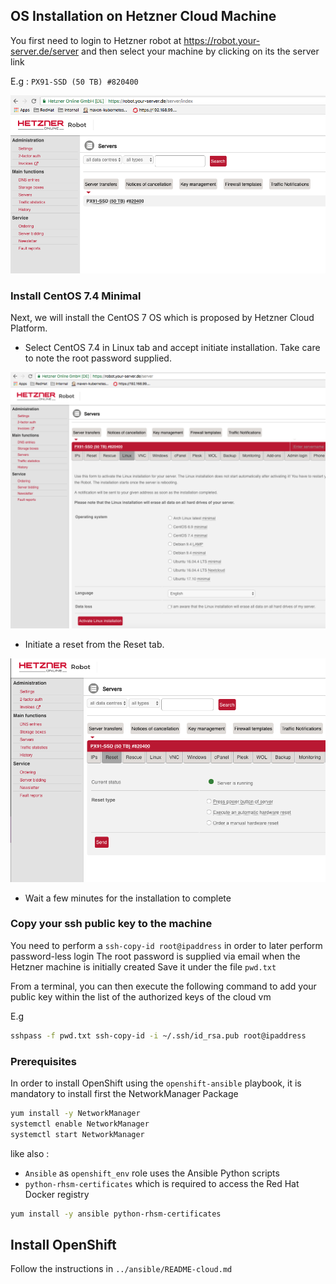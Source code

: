 ## OS Installation on Hetzner Cloud Machine

You first need to login to Hetzner robot
at https://robot.your-server.de/server and then select your machine by clicking on its the server link

E.g : `PX91-SSD (50 TB) #820400`

![Hetzner](hetzner-server.png) 

### Install CentOS 7.4 Minimal

Next, we will install the CentOS 7 OS which is proposed by Hetzner Cloud Platform.

* Select CentOS 7.4 in Linux tab and accept initiate installation. Take care to note the root password supplied.

![Linux installation](linux-installation.png)

* Initiate a reset from the Reset tab.

![Hardware reset](hardware-reset.png)

* Wait a few minutes for the installation to complete

### Copy your ssh public key to the machine

You need to perform a `ssh-copy-id root@ipaddress` in order to later perform password-less login
The root password is supplied via email when the Hetzner machine is initially created
Save it under the file `pwd.txt`

From a terminal, you can then execute the following command to add your public key within the list of the authorized keys of the cloud vm

E.g

```bash
sshpass -f pwd.txt ssh-copy-id -i ~/.ssh/id_rsa.pub root@ipaddress
```

### Prerequisites

In order to install OpenShift using the `openshift-ansible` playbook, it is mandatory to install first the NetworkManager Package 

```bash
yum install -y NetworkManager
systemctl enable NetworkManager
systemctl start NetworkManager
```

like also :
 
 - `Ansible` as `openshift_env` role uses the Ansible Python scripts
 - `python-rhsm-certificates` which is required to access the Red Hat Docker registry

```bash
yum install -y ansible python-rhsm-certificates
```

## Install OpenShift

Follow the instructions in `../ansible/README-cloud.md`
